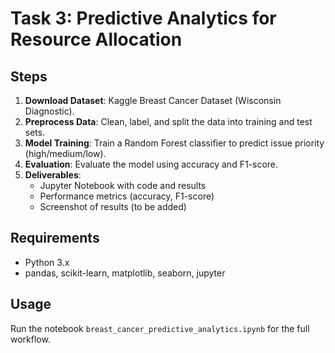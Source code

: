 # Task 3: Predictive Analytics for Resource Allocation

## Steps
1. **Download Dataset**: Kaggle Breast Cancer Dataset (Wisconsin Diagnostic).
2. **Preprocess Data**: Clean, label, and split the data into training and test sets.
3. **Model Training**: Train a Random Forest classifier to predict issue priority (high/medium/low).
4. **Evaluation**: Evaluate the model using accuracy and F1-score.
5. **Deliverables**:
   - Jupyter Notebook with code and results
   - Performance metrics (accuracy, F1-score)
   - Screenshot of results (to be added)

## Requirements
- Python 3.x
- pandas, scikit-learn, matplotlib, seaborn, jupyter

## Usage
Run the notebook `breast_cancer_predictive_analytics.ipynb` for the full workflow. 